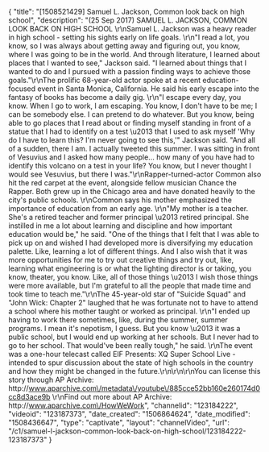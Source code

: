{
    "title": "[1508521429] Samuel L. Jackson, Common look back on high school",
    "description": "(25 Sep 2017) SAMUEL L. JACKSON, COMMON LOOK BACK ON HIGH SCHOOL \r\nSamuel L. Jackson was a heavy reader in high school - setting his sights early on life goals. \r\n\"I read a lot, you know, so I was always about getting away and figuring out, you know, where I was going to be in the world.  And through literature, I learned about places that I wanted to see,\" Jackson said.  \"I learned about things that I wanted to do and I pursued with a passion finding ways to achieve those goals.\"\r\nThe prolific 68-year-old actor spoke at a recent education-focused event in Santa Monica, California.  He said his early escape into the fantasy of books has become a daily gig. \r\n\"I escape every day, you know.  When I go to work, I am escaping.  You know, I don't have to be me; I can be somebody else.  I can pretend to do whatever.  But you know, being able to go places that I read about or finding myself standing in front of a statue that I had to identify on a test \u2013 that I used to ask myself 'Why do I have to learn this?  I'm never going to see this,'\" Jackson said.  \"And all of a sudden, there I am.  I actually tweeted this summer.  I was sitting in front of Vesuvius and I asked how many people... how many of you have had to identify this volcano on a test in your life?  You know, but I never thought I would see Vesuvius, but there I was.\"\r\nRapper-turned-actor Common also hit the red carpet at the event, alongside fellow musician Chance the Rapper.  Both grew up in the Chicago area and have donated heavily to the city's public schools. \r\nCommon says his mother emphasized the importance of education from an early age. \r\n\"My mother is a teacher.  She's a retired teacher and former principal \u2013 retired principal.  She instilled in me a lot about learning and discipline and how important education would be,\" he said. \"One of the things that I felt that I was able to pick up on and wished I had developed more is diversifying my education palette.  Like, learning a lot of different things.  And I also wish that it was more opportunities for me to try out creative things and try out, like, learning what engineering is or what the lighting director is or taking, you know, theater, you know.  Like, all of those things \u2013 I wish those things were more available, but I'm grateful to all the people that made time and took time to teach me.\"\r\nThe 45-year-old star of \"Suicide Squad\" and \"John Wick: Chapter 2\" laughed that he was fortunate not to have to attend a school where his mother taught or worked as principal. \r\n\"I ended up having to work there sometimes, like, during the summer, summer programs. I mean it's nepotism, I guess.  But you know \u2013 it was a public school, but I would end up working at her schools.  But I never had to go to her school.  That would've been really tough,\" he said. \r\nThe event was a one-hour telecast called EIF Presents: XQ Super School Live - intended to spur discussion about the state of high schools in the country and how they might be changed in the future.\r\n\r\n\r\nYou can license this story through AP Archive: http:\/\/www.aparchive.com\/metadata\/youtube\/885cce52bb160e260174d0cc8d3ace9b \r\nFind out more about AP Archive: http:\/\/www.aparchive.com\/HowWeWork",
    "channelid": "123184222",
    "videoid": "123187373",
    "date_created": "1506864624",
    "date_modified": "1508436647",
    "type": "captivate",
    "layout": "channelVideo",
    "url": "\/c1\/samuel-l-jackson-common-look-back-on-high-school\/123184222-123187373"
}